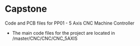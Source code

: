 # Capstone
Code and PCB files for PP01 - 5 Axis CNC Machine Controller
* The main code files for the project are located in /master/CNC/CNC/CNC_5AXIS
